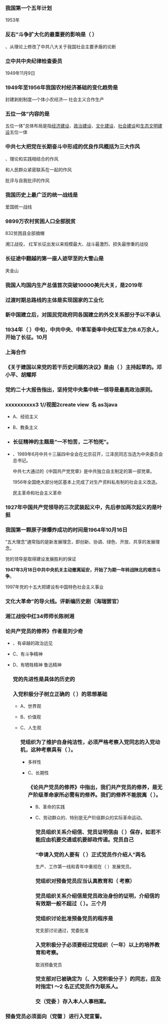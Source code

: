 ### 我国第一个五年计划

1953年

### 反右”斗争扩大化的最重要的影响是（ ）

、从理论上修改了中共八大关于我国社会主要矛盾的论断

### 立中共中央纪律检查委员

1949年11月9日

###  1949年至1956年我国农村经济基础的变化趋势是

封建剥削制度—个体小农经济— 社会主义合作生产

### 五位一体”内容的是

五位一体”总体布局是指[经济建设](https://baike.baidu.com/item/经济建设/56192688?fromModule=lemma_inlink)、[政治建设](https://baike.baidu.com/item/政治建设/10611299?fromModule=lemma_inlink)、[文化建设](https://baike.baidu.com/item/文化建设/10705490?fromModule=lemma_inlink)、[社会建设](https://baike.baidu.com/item/社会建设/56191426?fromModule=lemma_inlink)和[生态文明建设](https://baike.baidu.com/item/生态文明建设/7116586?fromModule=lemma_inlink)五位一体

###  中共七大把党在长期奋斗中形成的优良作风概括为三大作风

、理论和实践相结合的作风

和人民群众紧密联系在一起的作风

批评与自我批评的作风

###  我国历史上最广泛的统一战线是

爱国统一战线

### 9899万农村贫困人口全部脱贫

832贫困县全部摘帽

湘江战役， 红军长征出发以来规模最大、战斗最激烈、损失最惨重的战役

###  长征途中翻越的第一座人迹罕至的大雪山是

夹金山

###  我国人均国内生产总值首次突破10000美元大关，是2019年

### 过渡时期总路线的主体是实现国家的工业化

###  新中国建立后，对国民党政府同各国建立的外交关系部分予以不承认

### 1934年（ ）中旬，中共中央、中革军委率中央红军主力8.6万余人，开始了长征。**10月**

### **上海合作**

### 《关于建国以来党的若干历史问题的决议》是由（ ）主持起草的。邓小平、胡耀邦



###  党的二十大报告指出，坚持党中央集中统一领导是最高政治原则。

### xxxxxxxxxx3 1//视图2create view  名 as3​java

- A、经验主义

- B、教条主义

- ### 长征精神的主题是“一不怕苦，二不怕死”。

- 、1989年6月中共十三届四中全会在北京召开，江泽民同志当选为中央委员会总书记。

  中共七大通过的《中国共产党党章》是中共独立自主制定的第一部党章。

  1956年全国绝大部分地区基本上完成了对生产资料私有制的社会主义改造。

  民主革命和社会主义革命

### 1927年中国共产党领导的三次武装起义中，先后参加两次起义的是叶挺

###  我国第一颗原子弹爆炸成功的时间是1964年10月16日

“五大理念”通常指的是新发展理念，即创新、协调、绿色、开放、共享的发展理念。

党的领导是取得建设发展胜利的保证

**1947年3月18日中共中央机关主动撤离延安，开始了为期一年转战陕北的艰苦斗争**。

1997年党的十五大把建设有中国特色社会主义事业

### 文化大革命”的导火线。评新编历史剧（海瑞罢官）

### 湘江战役中红34师师长陈树湘

### 论共产党员的修养》作者是刘少奇

- 、有卓越的政治远见

- C、有斗争精神

- D、有牺牲精神 鲁迅精神

  ###  党的先进性是具体的历史的

  ### 入党积极分子树立正确的（ ）的思想基础

  - A、世界观

  - B、价值观

  - C、人生观

    ### 党组织为了维护自身纯洁性，必须严格考察入党同志的入党动机，这种考察具有（ ）。

    - 多样性

    - C、长期性

      ### 《论共产党员的修养》中指出，我们共产党员的修养，是无产阶级革命家所必需有的修养。我们的修养不能脱离（ ）。

      - B、革命的实践

      - C、劳动群众的、特别是无产阶级群众的实际革命运动。

        ### 党员组织关系介绍信、党员证明信由（ ）保存，如若不能应由机要交通或机要邮政传递。党员自己

        ### “申请入党的人要有（ ）正式党员作介绍人”两名

        生产、工作第一线和青年中重视在（ ）发展党员。

        ### 党组织对预备党员应当认真教育和（ 考察）

        ### 党员组织关系介绍信是党员政治身份的证明，介绍信的有效期一般不超过（ ）。三个月

        ### 党组织讨论批准预备党员的程序是

        党支部讨论通过，党委批准

        ###  入党积极分子必须要经过党组织（一年）以上的培养教育和考察。

        取消预备党员

        ### 党支部对已被确定为（、入党积极分子 ）的同志，应及时指定1 ～2 名正式党员作为联系人。

        ### 交（党委 ）存入本人人事档案。



### 预备党员必须面向（党徽 ）进行入党宣誓。

